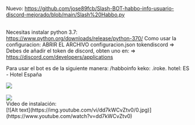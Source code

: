 Nuevo: https://github.com/jose89fcb/Slash-BOT-habbo-info-usuario-discord-mejorado/blob/main/Slash%20Habbo.py
<br>
<br>

Necesitas instalar python 3.7: https://www.python.org/downloads/release/python-370/
Como usar la configuracion:
ABRIR EL ARCHIVO configuracion.json
tokendiscord => Debes de añadir el token de discord, obten uno en: => https://discord.com/developers/applications

Para usar el bot es de la siguiente manera:
/habboinfo keko: .iroke. hotel: ES - Hotel España
<br>

<img src="https://i.imgur.com/ISCYy3B.png">
<br>
<br>
<img src="https://i.imgur.com/skrv3JA.png">
<br>
Video de instalación:
<br>
[![Alt text](https://img.youtube.com/vi/dd7kWCvZtv0/0.jpg)](https://www.youtube.com/watch?v=dd7kWCvZtv0)

